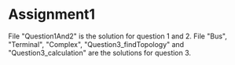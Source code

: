# Assignment1
File "Question1And2" is the solution for question 1 and 2. File "Bus", "Terminal", "Complex", "Question3_findTopology" and "Question3_calculation" are the solutions for question 3.
